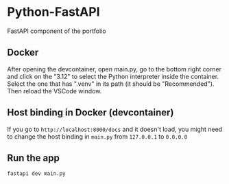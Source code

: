 # Python-FastAPI

FastAPI component of the portfolio

## Docker

After opening the devcontainer, open main.py, go to the bottom right corner and click on the "3.12" to select the Python interpreter inside the container.
Select the one that has ".venv" in its path (it should be "Recommended"). Then reload the VSCode window.

## Host binding in Docker (devcontainer)

If you go to `http://localhost:8000/docs` and it doesn't load, you might need to change the host binding in `main.py` from `127.0.0.1` to `0.0.0.0`

## Run the app

```bash
fastapi dev main.py
```

